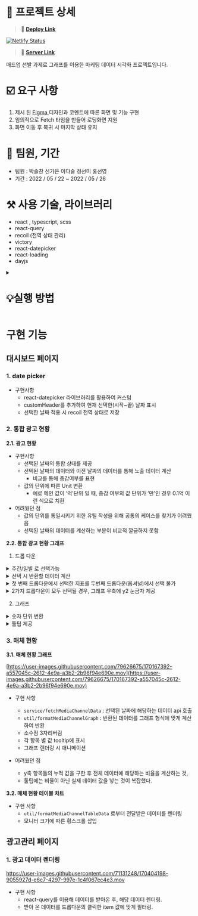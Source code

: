 # 🚩 프로젝트 상세

> 🚀 **[Deploy Link](https://dashboard-app-1a.netlify.app/)**

[![Netlify Status](https://api.netlify.com/api/v1/badges/7b4f22e0-2eb5-4fb2-b8f2-1913259f1746/deploy-status)](https://app.netlify.com/sites/fancy-toffee-b37d4a/deploys)

>  🚀 **[Server Link](https://github.com/solchan98/wanted-madup-dashboard-app-1A-backend)**



매드업 선발 과제로 그래프를 이용한 마케팅 데이터 시각화 프로젝트입니다.

# ☑️ 요구 사항

1. 제시 된 [Figma ](https://www.figma.com/file/4LvAWqkU4ZMcI14MEZzJTx/Madup-X-Wanted-FE-PJT)디자인과 코멘트에 따른 화면 및 기능 구현
2. 임의적으로 Fetch 타임을 만들어 로딩화면 지원
3. 화면 이동 후 복귀 시 마지막 상태 유지

# 👤 팀원, 기간

- 팀원 : 박솔찬 신가은 이다슬 정선미 홍선영
- 기간 : 2022 / 05 / 22 ~ 2022 / 05 / 26

# ⚒️ 사용 기술, 라이브러리

- react , typescript, scss
- react-query
- recoil (전역 상태 관리)
- victory
- react-datepicker
- react-loading
- dayjs

<details>
  <summary>
<h1>💡실행 방법
</h1>
</summary>
  <div markdown="1">

   1. repository clone

        ```bash
        git clone https://github.com/wanted-pre-onboarding-FE-01/dashboard-app-1A.git
        ```
    
2. 해당 프로젝트 폴더로 이동
    
    ```bash
    cd dashboard-app-1A
    ```
    
3. 필요 package들 설치
    
    ```bash
    npm intall 
    or 
    yarn install
    ```
    
4. 프로젝트 실행
    
    ```bash
    npm start
    ```
  </div>
</details>

# 구현 기능

## 대시보드 페이지

### 1. **date picker**

- 구현사항
    - react-datepicker 라이브러리를 활용하여 커스텀
    - customHeader를 추가하여 현재 선택한(시작~끝) 날짜 표시
    - 선택한 날짜 적용 시 recoil 전역 상태로 저장

### 2. 통합 광고 현황

**2.1. 광고 현황**

- 구현사항
  - 선택된 날짜의 통합 상태를 제공
  - 선택된 날짜의 데이터와 이전 날짜의 데이터를 통해 노출 데이터 계산
      - 비교를 통해 증감여부를 표현
  - 값의 단위에 따른 Unit 변환
      - 예로 메인 값이 ‘억'단위 일 때, 증감 여부의 값 단위가 ‘만'인 경우 0.1억 이런 식으로 치환
- 어려웠던 점
  - 값의 단위를 통일시키기 위한 유틸 작성을 위해 공통의 케이스를 찾기가 어려웠음
  - 선택된 날짜의 데이터를 계산하는 부분이 비교적 깔금하지 못함

**2.2. 통합 광고 현황 그래프**

1.  드롭 다운

<details>
  <summary>주간/일별 로 선택가능</summary>
  
- 주간
    - 선택 가능한 경우
        
        7일 이하의 기간 선택 시, 기간을 선택하는 드롭다운을 비활성화 시켜 주간 선택 불가
        
    - 구현 방법
        
        > 동일 주차의 평균을 구하여 주차 별로 반환
        > 
        
        1. 선택한 날짜들이 해당하는 월의 주차(n월 n주)를 구함

        2. 동일한 주에 해당하는 날짜들의 수를 구하고 데이터는 모두 더한 후 `해당 주차의 데이터 총합/해당 주차의 날짜 수`를 반환하여 주차별 평균을 반환
- 일별
    
    선택한 기간의 모든 데이터를 일별로 보여주되 x축은 기본적으로 `tickCount` 가 7로 설정되어 실제 사이트와 동일한 x축의 갯수 출현

</details>

<details>
  <summary>선택 시 반환할 데이터 계산</summary>
<br/>
  
> 3가지의 드롭다운에서 옵션을 선택하면 해당 옵션에 대한 단위 값 (%, 원, 회)과 그래프에 보여줄 데이터를 가공
> 

```tsx
const formatReturnData = (unitVal: string, integratedAdInfo: IDay[], btn: Btn, periodOption: PeriodOptions) => {
  const formatedData =
    periodOption === '일간' ? convertDailyData(integratedAdInfo, btn) : convertWeeklyData(integratedAdInfo, btn);
  return {
    unit: unitVal,
    formatedData,
    maxValue: formatedData && Math.max(...formatedData.map((obj: IFormatedData) => obj.y)),
  };
};

export const convertData = (integratedAdInfo: IDay[], btnOption: PrimaryOptions, periodOption: PeriodOptions) => {
  if (btnOption === 'ROAS') return formatReturnData('%', integratedAdInfo, 'roas', periodOption);
  if (btnOption === '광고비') return formatReturnData('원', integratedAdInfo, 'cost', periodOption);
  if (btnOption === '클릭 수') return formatReturnData('회', integratedAdInfo, 'click', periodOption);
  if (btnOption === '노출 수') return formatReturnData('회', integratedAdInfo, 'imp', periodOption);
  if (btnOption === '매출') return formatReturnData('원', integratedAdInfo, 'convValue', periodOption);
  if (btnOption === '전환 수') return formatReturnData('회', integratedAdInfo, ['cvr', 'click'], periodOption);
  return undefined;
};
```
</details>

<details>
  <summary>첫 번째 드롭다운에서 선택한 지표를 두번째 드롭다운(옵셔널)에서 선택 불가</summary>

`filter` 를 활용해서 제작
  
</details>

<details>
  <summary>2가지 드롭다운이 모두 선택될 경우, 그래프 우측에 y2 눈금자 제공</summary>

y2축에 할당할 `VictoryAxis`와 `VictoryLine` 를 key로 연결하여 출현시킴
</details>

2. 그래프
<details>
  <summary>숫자 단위 변환</summary>

- 값이 1만 이하일 경우
    
    천 단위마다 콤마(`,`) 형성
    
- 값이 1만~1조 일 경우
    
    한글 단위로 변환 (ex. 5백만원)
</details>
        
<details>
  <summary>툴팁 제공</summary>

그래프의 선을 hover하면 툴팁 확인 가능
</details>

### 3. 매체 현황

**3.1. 매체 현황 그래프**

[https://user-images.githubusercontent.com/79626675/170167392-a557045c-2612-4e9a-a3b2-2b96f94e690e.mov](https://user-images.githubusercontent.com/79626675/170167392-a557045c-2612-4e9a-a3b2-2b96f94e690e.mov)

- 구현 사항
  - `service/fetchMediaChannelData` : 선택된 날짜에 해당하는 데이터 api 호출
  - `util/formatMediaChannelGraph` : 반환된 데이터를 그래프 형식에 맞게 계산하여 반환
  - 소수점 3자리버림
  - 각 항목 별 값 tooltip에 표시
  - 그래프 렌더링 시 애니메이션
    
- 어려웠던 점
  - y축 항목들의 누적 값을 구한 후 전체 데이터에 해당하는 비율을 계산하는 것,
  - 툴팁에는 비율이 아닌 실제 데이터 값을 넣는 것이 복잡했다.

**3.2. 매체 현황 테이블 차트** 

- 구현 사항
  - `util/formatMediaChannelTableData` 로부터 전달받은 데이터를 렌더링
  - 모니터 크기에 따른 횡스크롤 삽입

## 광고관리 페이지
### 1. 광고 데이터 렌더링
https://user-images.githubusercontent.com/71131248/170404198-9055927d-e6c7-4297-997e-1c4f067ec4e3.mov
- 구현 사항
  - react-query를 이용해 데이터를 받아온 후, 해당 데이터 렌더링.
  - 받아 온 데이터를 드롭다운의 클릭한 item 값에 맞게 필터링.
